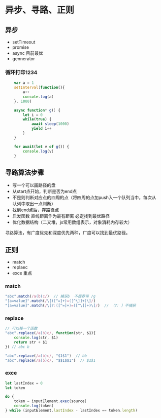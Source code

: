 # 异步、寻路、正则

## 异步

* setTimeout
* promise
* async 目前最优
* gennerator

### 循环打印1234

```js
    var a = 1
    setInterval(function(){
        a++
        console.log(a)
    }, 1000)

    async function* g() {
        let i = 0
        while(true) {
            await sleep(1000)
            yield i++
        }
    }

    for await(let v of g()) {
        console.log(v)
    }
```

## 寻路算法步骤

* 写一个可以画路径的盘
* 从start点开始，判断是否为end点
* 不是则判断对应点的四周的点（将四周的点加push入一个队列当中，每次从队列中取出一点判断）
* 找到end点后，存路径点
* 启发函数 直线距离作为最有距离 必定找到最优路径
* 优化数据结构（二叉堆，js常用数组表示，对象消耗内存较大）

寻路算法，有广度优先和深度优先两种，广度可以找到最优路径。

## 正则

* match
* replaec
* exce 重点

### match

```js
"abc".match(/a(b)c/)  // 捕获b  不推荐带 /g
"[a=value]".match(/\[([^=]+)=([^\]]+)\]/)
"[a=value]".match(/\[?:([^=]+)=([^\]]+)\]/)  // （?: ）不捕获
```

### replace

```js
// 可以接一个函数
"abc".replace(/a(b)c/, function(str, $1){
    console.log(str, $1)
    return str + $1
}) // abc b

"abc".replace(/a(b)c/, "$1$1")  // bb
"abc".replace(/a(b)c/, "$$1$$1")  // $1$1

```

### exce

```js
let lastIndex = 0
let token

do {
    token = inputElement.exec(source)
    console.log(token)
} while (inputElement.lastIndex - lastIndex == token.length)


```
